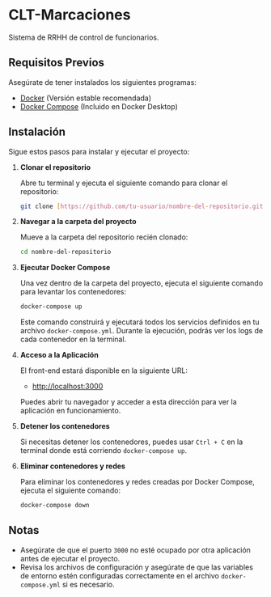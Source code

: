 
# CLT-Marcaciones

Sistema de RRHH de control de funcionarios.

## Requisitos Previos

Asegúrate de tener instalados los siguientes programas:

- [Docker](https://www.docker.com/get-started) (Versión estable recomendada)
- [Docker Compose](https://docs.docker.com/compose/install/) (Incluido en Docker Desktop)

## Instalación

Sigue estos pasos para instalar y ejecutar el proyecto:

1. **Clonar el repositorio**

   Abre tu terminal y ejecuta el siguiente comando para clonar el repositorio:

   ```bash
   git clone [https://github.com/tu-usuario/nombre-del-repositorio.git](https://github.com/enribarrola/clt-marcaciones.git)
   ```

2. **Navegar a la carpeta del proyecto**

   Mueve a la carpeta del repositorio recién clonado:

   ```bash
   cd nombre-del-repositorio
   ```

3. **Ejecutar Docker Compose**

   Una vez dentro de la carpeta del proyecto, ejecuta el siguiente comando para levantar los contenedores:

   ```bash
   docker-compose up
   ```

   Este comando construirá y ejecutará todos los servicios definidos en tu archivo `docker-compose.yml`. Durante la ejecución, podrás ver los logs de cada contenedor en la terminal.

4. **Acceso a la Aplicación**

   El front-end estará disponible en la siguiente URL:

   - [http://localhost:3000](http://localhost:3000)

   Puedes abrir tu navegador y acceder a esta dirección para ver la aplicación en funcionamiento.

5. **Detener los contenedores**

   Si necesitas detener los contenedores, puedes usar `Ctrl + C` en la terminal donde está corriendo `docker-compose up`.

6. **Eliminar contenedores y redes**

   Para eliminar los contenedores y redes creadas por Docker Compose, ejecuta el siguiente comando:

   ```bash
   docker-compose down
   ```

## Notas

- Asegúrate de que el puerto `3000` no esté ocupado por otra aplicación antes de ejecutar el proyecto.
- Revisa los archivos de configuración y asegúrate de que las variables de entorno estén configuradas correctamente en el archivo `docker-compose.yml` si es necesario.
